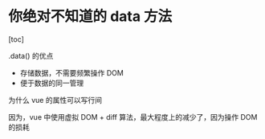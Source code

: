 # 你绝对不知道的 data 方法

[toc]

.data() 的优点

- 存储数据，不需要频繁操作 DOM
- 便于数据的同一管理

为什么 vue 的属性可以写行间

因为，vue 中使用虚拟 DOM + diff 算法，最大程度上的减少了，因为操作 DOM 的损耗



